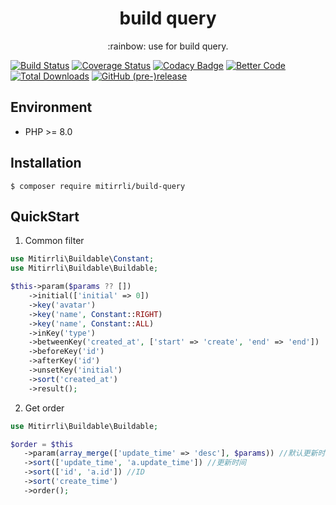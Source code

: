 <h1 align="center"> build query </h1>
<p align="center">:rainbow: use for build query.</p>

[![Build Status](https://travis-ci.org/Mitirrli/build-query.svg?branch=master)](https://travis-ci.org/Mitirrli/build-query)
[![Coverage Status](https://coveralls.io/repos/github/Mitirrli/build-query/badge.svg?branch=master)](https://coveralls.io/github/Mitirrli/build-query?branch=master)
[![Codacy Badge](https://api.codacy.com/project/badge/Grade/0a4fbf4b819b4817a42976e452cef04b)](https://app.codacy.com/gh/Mitirrli/build-query?utm_source=github.com&utm_medium=referral&utm_content=Mitirrli/build-query&utm_campaign=Badge_Grade)
[![Better Code](https://bettercodehub.com/edge/badge/Mitirrli/build-query?branch=master)](https://bettercodehub.com/)
[![Total Downloads](https://poser.pugx.org/mitirrli/build-query/downloads)](https://packagist.org/packages/mitirrli/build-query)
[![GitHub (pre-)release](https://img.shields.io/github/release/mitirrli/build-query/all.svg)](https://github.com/mitirrli/build-query)

## Environment

- PHP >= 8.0

## Installation

```shell script
$ composer require mitirrli/build-query
```

## QuickStart

1. Common filter

```php
use Mitirrli\Buildable\Constant;
use Mitirrli\Buildable\Buildable;

$this->param($params ?? [])
    ->initial(['initial' => 0])
    ->key('avatar')
    ->key('name', Constant::RIGHT)
    ->key('name', Constant::ALL)
    ->inKey('type')
    ->betweenKey('created_at', ['start' => 'create', 'end' => 'end'])
    ->beforeKey('id')
    ->afterKey('id')
    ->unsetKey('initial')
    ->sort('created_at')
    ->result();
```

2. Get order

```php
use Mitirrli\Buildable\Buildable;

$order = $this
   ->param(array_merge(['update_time' => 'desc'], $params)) //默认更新时间排序
   ->sort(['update_time', 'a.update_time']) //更新时间
   ->sort(['id', 'a.id']) //ID
   ->sort('create_time')
   ->order();
```
